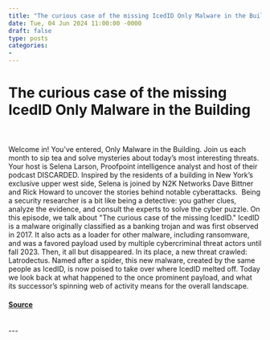 ```yaml
---
title: "The curious case of the missing IcedID Only Malware in the Building"
date: Tue, 04 Jun 2024 11:00:00 -0000
draft: false
type: posts
categories: 
- 
---
```

# The curious case of the missing IcedID Only Malware in the Building

<br/>

<br/>
Welcome in! You’ve entered, Only Malware in the Building. Join us each month to sip tea and solve mysteries about today’s most interesting threats. Your host is Selena Larson, Proofpoint intelligence analyst and host of their podcast DISCARDED. Inspired by the residents of a building in New York’s exclusive upper west side, Selena is joined by N2K Networks Dave Bittner and Rick Howard to uncover the stories behind notable cyberattacks.  Being a security researcher is a bit like being a detective: you gather clues, analyze the evidence, and consult the experts to solve the cyber puzzle. On this episode, we talk about "The curious case of the missing IcedID." IcedID is a malware originally classified as a banking trojan and was first observed in 2017. It also acts as a loader for other malware, including ransomware, and was a favored payload used by multiple cybercriminal threat actors until fall 2023. Then, it all but disappeared. In its place, a new threat crawled: Latrodectus. Named after a spider, this new malware, created by the same people as IcedID, is now poised to take over where IcedID melted off. Today we look back at what happened to the once prominent payload, and what its successor’s spinning web of activity means for the overall landscape.

#### [Source](https://thecyberwire.com/podcasts/only-malware-in-the-building/1/notes)

<br/>
---
